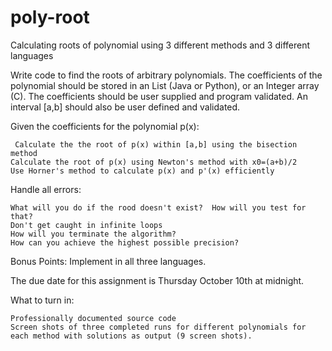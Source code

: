 # poly-root
Calculating roots of polynomial using 3 different methods and 3 different languages



Write code to find the roots of arbitrary polynomials.  The coefficients of the polynomial should be stored in an List (Java or Python), or an Integer array (C).  The coefficients should be user supplied and program validated. An interval [a,b] should also be user defined and validated.

Given the coefficients for the polynomial p(x):

     Calculate the the root of p(x) within [a,b] using the bisection method
    Calculate the root of p(x) using Newton's method with x0=(a+b)/2
    Use Horner's method to calculate p(x) and p'(x) efficiently

Handle all errors:

    What will you do if the rood doesn't exist?  How will you test for that?
    Don't get caught in infinite loops
    How will you terminate the algorithm?
    How can you achieve the highest possible precision?

Bonus Points:  Implement in all three languages.

The due date for this assignment is Thursday October 10th at midnight.


What to turn in:

    Professionally documented source code
    Screen shots of three completed runs for different polynomials for each method with solutions as output (9 screen shots).


